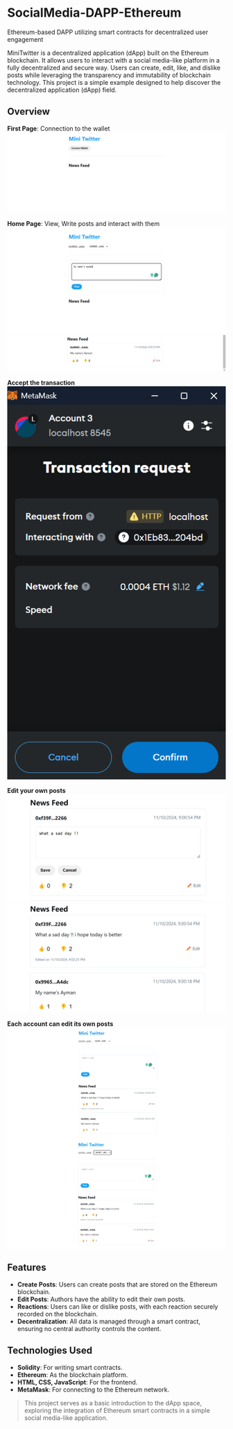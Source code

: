 # SocialMedia-DAPP-Ethereum
Ethereum-based DAPP utilizing smart contracts for decentralized user engagement

MiniTwitter is a decentralized application (dApp) built on the Ethereum blockchain. It allows users to interact with a social media-like platform in a fully decentralized and secure way. Users can create, edit, like, and dislike posts while leveraging the transparency and immutability of blockchain technology. This project is a simple example designed to help discover the decentralized application (dApp) field.

## Overview
**First Page**: Connection to the wallet  
![](readmepic/1.png)

**Home Page**: View, Write posts and interact with them  
![](readmepic/2.png)
![](readmepic/3.png)  

**Accept the transaction**  
![](readmepic/8.png)  

**Edit your own posts**  
![](readmepic/4.png)
![](readmepic/5.png)  

**Each account can edit its own posts**  
![](readmepic/6.png)  
![](readmepic/7.png)

## Features
- **Create Posts**: Users can create posts that are stored on the Ethereum blockchain.
- **Edit Posts**: Authors have the ability to edit their own posts.
- **Reactions**: Users can like or dislike posts, with each reaction securely recorded on the blockchain.
- **Decentralization**: All data is managed through a smart contract, ensuring no central authority controls the content.

## Technologies Used
- **Solidity**: For writing smart contracts.
- **Ethereum**: As the blockchain platform.
- **HTML, CSS, JavaScript**: For the frontend.
- **MetaMask**: For connecting to the Ethereum network.

> This project serves as a basic introduction to the dApp space, exploring the integration of Ethereum smart contracts in a simple social media-like application.
